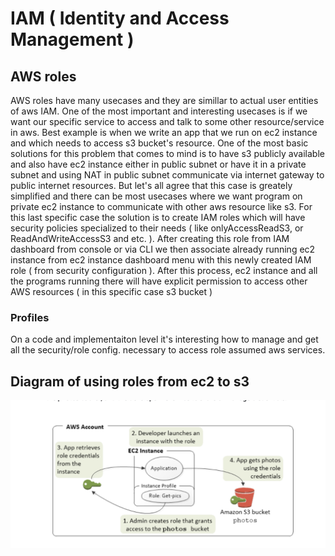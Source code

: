 # IAM ( Identity and Access Management )



## AWS roles
AWS roles have many usecases and they are simillar to actual user entities of aws IAM. One of the most important and interesting usecases is if
we want our specific service to access and talk to some other resource/service in aws. Best example is when we write an app that we run on ec2 instance and which needs to access
s3 bucket's resource. One of the most basic solutions for this problem that comes to mind is to have s3 publicly available and also have ec2 instance either in public subnet or
have it in a private subnet and using NAT in public subnet communicate via internet gateway to public internet resources. But let's all agree that this case is greately
simplified and there can be most usecases where we want program on private ec2 instance to communicate with other aws resource like s3.
For this last specific case the solution is to create IAM roles which will have security policies specialized to their needs ( like onlyAccessReadS3, or ReadAndWriteAccessS3 and etc. ).
After creating this role from IAM dashboard from console or via CLI we then associate already running ec2 instance from ec2 instance dashboard menu with this newly created IAM role ( from 
security configuration ). After this process, ec2 instance and all the programs running there will have explicit permission to access other AWS resources ( in this specific case s3 bucket ) 

### Profiles
On a code  and implementaiton level it's interesting how to manage and get all the security/role config. necessary to access role assumed aws services.

## Diagram of using roles from ec2 to s3
![ec2->s3](./diagram.png)
